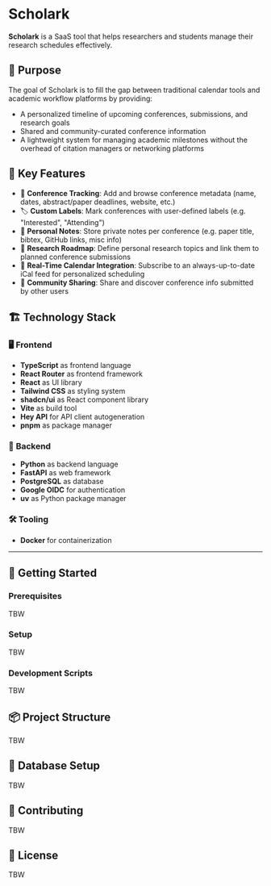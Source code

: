 # Scholark

**Scholark** is a SaaS tool that helps researchers and students manage their research schedules effectively.

## 🎯 Purpose

The goal of Scholark is to fill the gap between traditional calendar tools and academic workflow platforms by providing:

- A personalized timeline of upcoming conferences, submissions, and research goals
- Shared and community-curated conference information
- A lightweight system for managing academic milestones without the overhead of citation managers or networking platforms

## 🧰 Key Features

- 📅 **Conference Tracking**: Add and browse conference metadata (name, dates, abstract/paper deadlines, website, etc.)
- 🏷️ **Custom Labels**: Mark conferences with user-defined labels (e.g. "Interested", "Attending")
- 🧠 **Personal Notes**: Store private notes per conference (e.g. paper title, bibtex, GitHub links, misc info)
- 🧭 **Research Roadmap**: Define personal research topics and link them to planned conference submissions
- 🔁 **Real-Time Calendar Integration**: Subscribe to an always-up-to-date iCal feed for personalized scheduling
- 👥 **Community Sharing**: Share and discover conference info submitted by other users

## 🏗️ Technology Stack

### 🖥️ **Frontend**

- **TypeScript** as frontend language
- **React Router** as frontend framework
- **React** as UI library
- **Tailwind CSS** as styling system
- **shadcn/ui** as React component library
- **Vite** as build tool
- **Hey API** for API client autogeneration
- **pnpm** as package manager

### 🧠 **Backend**

- **Python** as backend language
- **FastAPI** as web framework
- **PostgreSQL** as database
- **Google OIDC** for authentication
- **uv** as Python package manager

### 🛠️ **Tooling**

- **Docker** for containerization

---

## 🚀 Getting Started

### Prerequisites
TBW

### Setup

TBW

### Development Scripts
TBW

## 📦 Project Structure
TBW

## 🔄 Database Setup
TBW

## 🤝 Contributing

TBW

## 📄 License

TBW

